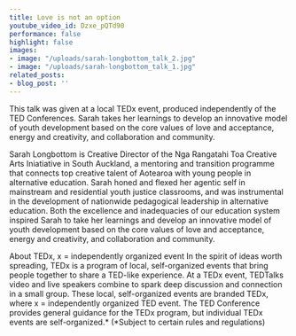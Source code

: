 ```yaml
---
title: Love is not an option
youtube_video_id: Dzxe_pQTd90
performance: false
highlight: false
images:
- image: "/uploads/sarah-longbottom_talk_2.jpg"
- image: "/uploads/sarah-longbottom_talk_1.jpg"
related_posts:
- blog_post: ''
---
```


This talk was given at a local TEDx event, produced independently of the TED Conferences. Sarah takes her learnings to develop an innovative model of youth development based on the core values of love and acceptance, energy and creativity, and collaboration and community.

Sarah Longbottom is Creative Director of the Nga Rangatahi Toa Creative Arts Iniatiative in South Auckland, a mentoring and transition programme that connects top creative talent of Aotearoa with young people in alternative education. Sarah honed and flexed her agentic self in mainstream and residential youth justice classrooms, and was instrumental in the development of nationwide pedagogical leadership in alternative education. Both the excellence and inadequacies of our education system inspired Sarah to take her learnings and develop an innovative model of youth development based on the core values of love and acceptance, energy and creativity, and collaboration and community.

About TEDx, x = independently organized event In the spirit of ideas worth spreading, TEDx is a program of local, self-organized events that bring people together to share a TED-like experience. At a TEDx event, TEDTalks video and live speakers combine to spark deep discussion and connection in a small group. These local, self-organized events are branded TEDx, where x = independently organized TED event. The TED Conference provides general guidance for the TEDx program, but individual TEDx events are self-organized.* (*Subject to certain rules and regulations)
